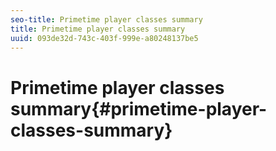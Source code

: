```yaml
---
seo-title: Primetime player classes summary
title: Primetime player classes summary
uuid: 093de32d-743c-403f-999e-a80248137be5
---
```


# Primetime player classes summary{#primetime-player-classes-summary}

